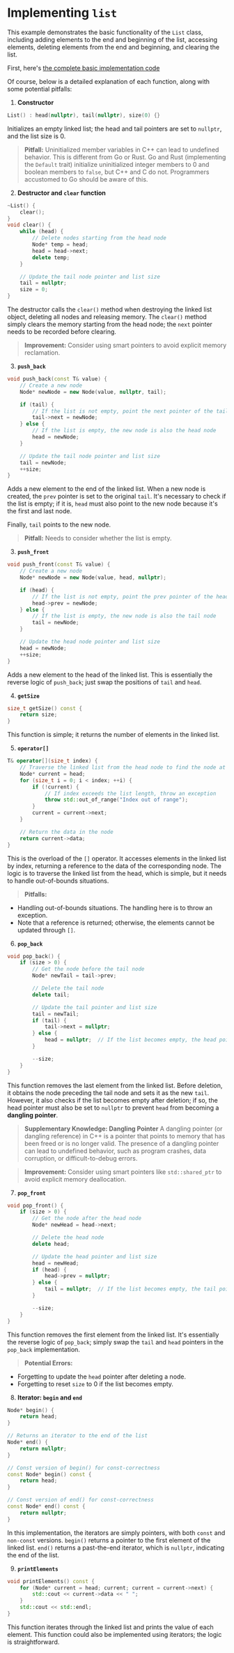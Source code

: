 # Implementing `list`

This example demonstrates the basic functionality of the `List` class, including adding elements to the end and beginning of the list, accessing elements, deleting elements from the end and beginning, and clearing the list.

First, here's [the complete basic implementation code](Implementation.cpp)

Of course, below is a detailed explanation of each function, along with some potential pitfalls:

1. **Constructor**

```c++
List() : head(nullptr), tail(nullptr), size(0) {}
```

Initializes an empty linked list; the head and tail pointers are set to `nullptr`, and the list size is 0.

> **Pitfall:** Uninitialized member variables in C++ can lead to undefined behavior. This is different from Go or Rust.  Go and Rust (implementing the `Default` trait) initialize uninitialized integer members to 0 and boolean members to `false`, but C++ and C do not.  Programmers accustomed to Go should be aware of this.


2. **Destructor and `clear` function**

```c++
~List() {
    clear();
}
void clear() {
    while (head) {
        // Delete nodes starting from the head node
        Node* temp = head;
        head = head->next;
        delete temp;
    }

    // Update the tail node pointer and list size
    tail = nullptr;
    size = 0;
}
```

The destructor calls the `clear()` method when destroying the linked list object, deleting all nodes and releasing memory. The `clear()` method simply clears the memory starting from the head node; the `next` pointer needs to be recorded before clearing.

> **Improvement:** Consider using smart pointers to avoid explicit memory reclamation.


3. **`push_back`**

```c++
void push_back(const T& value) {
    // Create a new node
    Node* newNode = new Node(value, nullptr, tail);

    if (tail) {
        // If the list is not empty, point the next pointer of the tail node to the new node
        tail->next = newNode;
    } else {
        // If the list is empty, the new node is also the head node
        head = newNode;
    }

    // Update the tail node pointer and list size
    tail = newNode;
    ++size;
}
```

Adds a new element to the end of the linked list. When a new node is created, the `prev` pointer is set to the original `tail`. It's necessary to check if the list is empty; if it is, `head` must also point to the new node because it's the first and last node.

Finally, `tail` points to the new node.

> **Pitfall:**  Needs to consider whether the list is empty.


3. **`push_front`**

```c++
void push_front(const T& value) {
    // Create a new node
    Node* newNode = new Node(value, head, nullptr);

    if (head) {
        // If the list is not empty, point the prev pointer of the head node to the new node
        head->prev = newNode;
    } else {
        // If the list is empty, the new node is also the tail node
        tail = newNode;
    }

    // Update the head node pointer and list size
    head = newNode;
    ++size;
}
```

Adds a new element to the head of the linked list. This is essentially the reverse logic of `push_back`; just swap the positions of `tail` and `head`.


4. **`getSize`**

```c++
size_t getSize() const {
    return size;
}
```

This function is simple; it returns the number of elements in the linked list.


5. **`operator[]`**

```c++
T& operator[](size_t index) {
    // Traverse the linked list from the head node to find the node at the index
    Node* current = head;
    for (size_t i = 0; i < index; ++i) {
        if (!current) {
            // If index exceeds the list length, throw an exception
            throw std::out_of_range("Index out of range");
        }
        current = current->next;
    }

    // Return the data in the node
    return current->data;
}
```

This is the overload of the `[]` operator. It accesses elements in the linked list by index, returning a reference to the data of the corresponding node. The logic is to traverse the linked list from the head, which is simple, but it needs to handle out-of-bounds situations.

> **Pitfalls:**

* Handling out-of-bounds situations. The handling here is to throw an exception.
* Note that a reference is returned; otherwise, the elements cannot be updated through `[]`.


6. **`pop_back`**

```c++
void pop_back() {
    if (size > 0) {
        // Get the node before the tail node
        Node* newTail = tail->prev;

        // Delete the tail node
        delete tail;

        // Update the tail pointer and list size
        tail = newTail;
        if (tail) {
            tail->next = nullptr;
        } else {
            head = nullptr;  // If the list becomes empty, the head pointer should also be set to nullptr
        }

        --size;
    }
}
```

This function removes the last element from the linked list. Before deletion, it obtains the node preceding the tail node and sets it as the new `tail`.  However, it also checks if the list becomes empty after deletion; if so, the head pointer must also be set to `nullptr` to prevent `head` from becoming a **dangling pointer**.

> **Supplementary Knowledge: Dangling Pointer** A dangling pointer (or dangling reference) in C++ is a pointer that points to memory that has been freed or is no longer valid.  The presence of a dangling pointer can lead to undefined behavior, such as program crashes, data corruption, or difficult-to-debug errors.

> **Improvement:** Consider using smart pointers like `std::shared_ptr` to avoid explicit memory deallocation.


7. **`pop_front`**

```c++
void pop_front() {
    if (size > 0) {
        // Get the node after the head node
        Node* newHead = head->next;

        // Delete the head node
        delete head;

        // Update the head pointer and list size
        head = newHead;
        if (head) {
            head->prev = nullptr;
        } else {
            tail = nullptr;  // If the list becomes empty, the tail pointer should also be set to nullptr
        }

        --size;
    }
}
```

This function removes the first element from the linked list.  It's essentially the reverse logic of `pop_back`; simply swap the `tail` and `head` pointers in the `pop_back` implementation.

> **Potential Errors:**
* Forgetting to update the `head` pointer after deleting a node.
* Forgetting to reset `size` to 0 if the list becomes empty.


8. **Iterator: `begin` and `end`**

```c++
Node* begin() {
    return head;
}

// Returns an iterator to the end of the list
Node* end() {
    return nullptr;
}

// Const version of begin() for const-correctness
const Node* begin() const {
    return head;
}

// Const version of end() for const-correctness
const Node* end() const {
    return nullptr;
}
```

In this implementation, the iterators are simply pointers, with both `const` and `non-const` versions.  `begin()` returns a pointer to the first element of the linked list. `end()` returns a past-the-end iterator, which is `nullptr`, indicating the end of the list.


9. **`printElements`**

```c++
void printElements() const {
    for (Node* current = head; current; current = current->next) {
        std::cout << current->data << " ";
    }
    std::cout << std::endl;
}
```

This function iterates through the linked list and prints the value of each element.  This function could also be implemented using iterators; the logic is straightforward.

